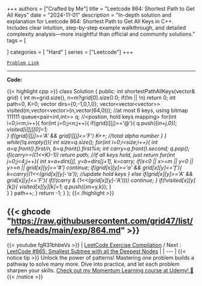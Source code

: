 
+++
authors = ["Crafted by Me"]
title = "Leetcode 864: Shortest Path to Get All Keys"
date = "2024-11-01"
description = "In-depth solution and explanation for Leetcode 864: Shortest Path to Get All Keys in C++. Includes clear intuition, step-by-step example walkthrough, and detailed complexity analysis—more insightful than official and community solutions."
tags = [
    
]
categories = [
    "Hard"
]
series = ["Leetcode"]
+++



[`Problem Link`](https://leetcode.com/problems/shortest-path-to-get-all-keys/description/)

---

**Code:**

{{< highlight cpp >}}
class Solution {
public:
    int shortestPathAllKeys(vector<string>& grid) {
    int m=grid.size(), n=m?grid[0].size():0;
    if(!m || !n) return 0;
    int path=0, K=0;
    vector<int> dirs={0,-1,0,1,0};
    vector<vector<vector<bool>>> visited(m,vector<vector<bool>>(n,vector<bool>(64,0))); //at most 6 keys, using bitmap 111111
    queue<pair<int,int>> q; //<postion, hold keys mapping>
    for(int i=0;i<m;i++){
        for(int j=0;j<n;j++){
            if(grid[i][j]=='@'){
                q.push({i*n+j,0});
                visited[i][j][0]=1;                    
            }
            if(grid[i][j]>='A' && grid[i][j]<='F') K++; //total alpha number
        }
    }
    while(!q.empty()){
        int size=q.size();
        for(int i=0;i<size;i++){
            int a=q.front().first/n, b=q.front().first%n;
            int carry=q.front().second;
            q.pop();        
            if(carry==((1<<K)-1)) return path; //if all keys hold, just return 
            for(int j=0;j<4;j++){
                int x=a+dirs[j], y=b+dirs[j+1], k=carry;
                if(x<0 || x>=m || y<0 || y>=n || grid[x][y]=='#') continue;
                if(grid[x][y]>='a' && grid[x][y]<='f'){
                    k=carry|(1<<(grid[x][y]-'a')); //update hold keys
                }
                else if(grid[x][y]>='A' && grid[x][y]<='F'){
                    if(!(carry & (1<<(grid[x][y]-'A')))) continue;
                }
                if(!visited[x][y][k]){
                    visited[x][y][k]=1;
                    q.push({x*n+y,k});
               }                
            }
        }
        path++;
    }
    return -1;
}
};
{{< /highlight >}}

{{< ghcode "https://raw.githubusercontent.com/grid47/list/refs/heads/main/exp/864.md" >}}
---
{{< youtube fgR31bhbeVs >}}
| [LeetCode Exercise Compilation](https://grid47.xyz/leetcode/) / Next : [LeetCode #865: Smallest Subtree with all the Deepest Nodes](https://grid47.xyz/posts/leetcode_865) |
| --- |
{{< notice tip >}}
Unlock the power of patterns! Mastering one problem builds a pathway to solve many more. Dive into practice, and let each problem sharpen your skills. [Check out my Momentum Learning course at Udemy! 🚀 ](https://www.udemy.com/course/algorithms-and-data-structures-in-cpp/)
{{< /notice >}}

